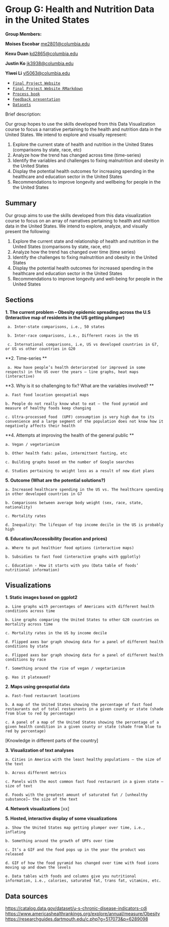 # Group G: Health and Nutrition Data in the United States


**Group Members:**

**Moises Escobar**
me2801@columbia.edu

**Kexu Duan**
kd2865@columbia.edu

**Justin Ko**
jk3938@columbia.edu


**Yiwei Li**
yl5063@columbia.edu

* [`Final Project Website`](https://raw.githack.com/QMSS-G5063-2023/Group_G_Health_Nutrition/main/Final_Project/Group-G-Health---Nutrition-Final-Project.html) <br>
* [`Final Project Website RMarkdown`](https://github.com/QMSS-G5063-2023/Group_G_Health_Nutrition/blob/main/Final_Project/Group%20G%20Health%20%26%20Nutrition%20Final%20Project.Rmd) <br>
* [`Process book`](https://github.com/QMSS-G5063-2023/Group_G_Health_Nutrition/blob/main/Final_Project/ProcessCodebook.jpg) <br>
* [`Feedback presentation`](https://github.com/QMSS-G5063-2023/Group_G_Health_Nutrition/files/11380309/Group_G_Feedback_Presentation.zip) <br>
* [`Datasets`](https://github.com/QMSS-G5063-2023/Group_G_Health_Nutrition/tree/main/Final_Project/data)


Brief description:

Our group hopes to use the skills developed from this Data Visualization course to focus a narrative pertaining to the health and nutrition data in the United States. We intend to explore and visually represent: 
1. Explore the current state of health and nutrition in the United States (comparisons by state, race, etc)
2. Analyze how the trend has changed across time (time-series)
3. Identify the variables and challenges to fixing malnutrition and obesity in the United States
4. Display the potential health outcomes for increasing spending in the healthcare and education sector in the United States
5. Recommendations to improve longevity and wellbeing for people in the the United States

## **Summary**
Our group aims to use the skills developed from this data visualization course to focus on an array of narratives pertaining to health and nutrition data in the United States. We intend to explore, analyze, and visually present the following:
1. Explore the current state and relationship of health and nutrition in the United States (comparisons by state, race, etc)
2. Analyze how the trend has changed over time (time series)
3. Identify the challenges to fixing malnutrition and obesity in the United States 
4. Display the potential health outcomes for increased spending in the healthcare and education sector in the United States
5. Recommendations to improve longevity and well-being for people in the United States

## **Sections**
**1. The current problem – Obesity epidemic spreading across the U.S (Interactive map of residents in the US getting plumper)**

     a. Inter-state comparisons, i.e., 50 states

     b. Inter-race comparisons, i.e., Different races in the US
  
     c. International comparisons, i.e, US vs developed countries in G7, or US vs other countries in G20

**2. Time-series **

     a. How have people’s health deteriorated (or improved in some respects) in the US over the years – line graphs, heat maps (interactive)

**3. Why is it so challenging to fix? What are the variables involved? **
    
    a. Fast food location geospatial maps
    
    b. People do not really know what to eat — the food pyramid and measure of healthy foods keep changing
    
    c. Ultra-processed food  (UPF) consumption is very high due to its convenience and a large segment of the population does not know how it negatively affects their health  

**4. Attempts at improving the health of the general public **

    a. Vegan / vegetarianism
   
    b. Other health fads: paleo, intermittent fasting, etc
    
    c. Building graphs based on the number of Google searches
    
    d. Studies pertaining to weight loss as a result of new diet plans 

**5. Outcome (What are the potential solutions?)**
    
    a. Increased healthcare spending in the US vs. The healthcare spending in other developed countries in G7
    
    b. Comparisons between average body weight (sex, race, state, nationality)
    
    c. Mortality rates
    
    d. Inequality: The lifespan of top income decile in the US is probably high

**6. Education/Accessibility (location and prices)**
    
    a. Where to put healthier food options (interactive maps)
   
    b. Subsidies to fast food (interactive graphs with ggplotly) 
     
    c. Education - How it starts with you (Data table of foods’ nutritional information)

## **Visualizations**
**1. Static images based on ggplot2**

    a. Line graphs with percentages of Americans with different health conditions across time

    b. Line graphs comparing the United States to other G20 countries on mortality across time

    c. Mortality rates in the US by income decile

    d. Flipped axes bar graph showing data for a panel of different health conditions by state

    e. Flipped axes bar graph showing data for a panel of different health conditions by race

    f. Something around the rise of vegan / vegetarianism

    g. Has it plateaued?

**2. Maps using geospatial data**

    a. Fast-food restaurant locations

    b. A map of the United States showing the percentage of fast food restaurants out of total restaurants in a given county or state (shade from blue to red by percentage)

    c. A panel of a map of the United States showing the percentage of a given health condition in a given county or state (shade from blue to red by percentage)
[Knowledge in different parts of the country]

**3. Visualization of text analyses**
    
    a. Cities in America with the least healthy populations – the size of the text

    b. Across different metrics

    c. Panels with the most common fast food restaurant in a given state – size of text

    d. Foods with the greatest amount of saturated fat / [unhealthy substance]– the size of the text

**4. Network visualizations**
[xx]

**5. Hosted, interactive display of some visualizations**

    a. Show the United States map getting plumper over time, i.e., inflating

    b. Something around the growth of UPFs over time

    c. It’s a GIF and the food pops up in the year the product was released

    d. GIF of how the food pyramid has changed over time with food icons moving up and down the levels

    e. Data tables with foods and columns give you nutritional information, i.e., calories, saturated fat, trans fat, vitamins, etc.

## **Data sources**
https://catalog.data.gov/dataset/u-s-chronic-disease-indicators-cdi 
https://www.americashealthrankings.org/explore/annual/measure/Obesity 
https://researchguides.dartmouth.edu/c.php?g=517073&p=6289098 
